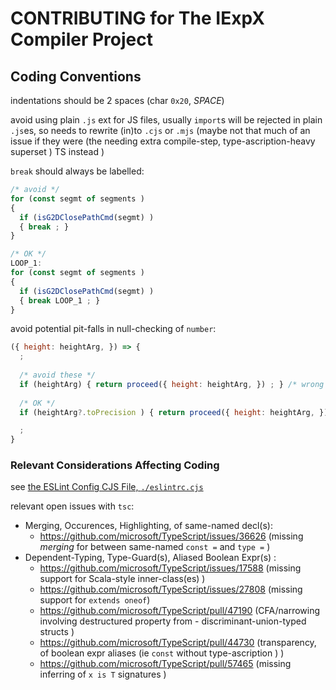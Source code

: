 









# CONTRIBUTING for The IExpX Compiler Project




## Coding Conventions

indentations should be 2 spaces (char `0x20`, *SPACE*)

avoid using plain `.js` ext for JS files,
usually `import`s will be rejected in plain `.js`es, so
needs to rewrite (in)to `.cjs` or `.mjs`
(maybe not that much of an issue if they were (the needing extra compile-step, type-ascription-heavy superset ) TS instead )

`break` should always be labelled:
```javascript
/* avoid */
for (const segmt of segments )
{
  if (isG2DClosePathCmd(segmt) )
  { break ; }
}

/* OK */
LOOP_1:
for (const segmt of segments )
{
  if (isG2DClosePathCmd(segmt) )
  { break LOOP_1 ; }
}
```

avoid potential pit-falls in null-checking of `number`:
```javascript
({ height: heightArg, }) => {
  ;
  
  /* avoid these */
  if (heightArg) { return proceed({ height: heightArg, }) ; } /* wrong ; `0` would coerce to `false` */
  
  /* OK */
  if (heightArg?.toPrecision ) { return proceed({ height: heightArg, }) ; } /* OK ; `heightArg?.toPrecision` would only evaluate to non-null if (1) `heightArg` is non-null, and (2) `toPrecision` exists on it (necessarily the case if it's a ``number ) */

  ;
}

```

### Relevant Considerations Affecting Coding

see [the ESLint Config CJS File, `./eslintrc.cjs`](./eslintrc.cjs)

relevant open issues with `tsc`:

- Merging, Occurences, Highlighting, of same-named decl(s):
  - https://github.com/microsoft/TypeScript/issues/36626  (missing *merging* for between same-named `const =` and `type =` )
- Dependent-Typing, Type-Guard(s), Aliased Boolean Expr(s) :
  - https://github.com/microsoft/TypeScript/issues/17588 (missing support for Scala-style inner-class(es) ) 
  - https://github.com/microsoft/TypeScript/issues/27808 (missing support for `extends oneof`) 
  - https://github.com/microsoft/TypeScript/pull/47190 (CFA/narrowing involving destructured property from -   discriminant-union-typed structs )
  - https://github.com/microsoft/TypeScript/pull/44730 (transparency, of boolean expr aliases (ie `const` without type-ascription ) )
  - https://github.com/microsoft/TypeScript/pull/57465 (missing inferring of `x is T` signatures )










